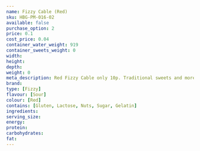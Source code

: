 ```yaml
---
name: Fizzy Cable (Red)
sku: HBG-PM-016-02
available: false
purchase_option: 2
price: 0.1
cost_price: 0.04
container_water_weight: 919
container_sweets_weight: 0
width: 
height: 
depth: 
weight: 0
meta_description: Red Fizzy Cable only 10p. Traditional sweets and more at Humbugs Confectionery Store. Specialists in satisfying your sweet tooth!
brand: 
type: [Fizzy]
flavour: [Sour]
colour: [Red]
contains: [Gluten, Lactose, Nuts, Sugar, Gelatin]
ingredients: 
serving_size: 
energy: 
protein: 
carbohydrates: 
fat: 
---
```

